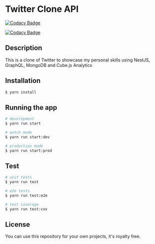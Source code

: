 # Twitter Clone API

[![Codacy Badge](https://api.codacy.com/project/badge/Grade/e79ea3025bc44d2393303a0ef21ea553)](https://www.codacy.com/manual/zizohotot/twitter-clone-api?utm_source=github.com&utm_medium=referral&utm_content=ziadalzarka/twitter-clone-api&utm_campaign=Badge_Grade)

[![Codacy Badge](https://api.codacy.com/project/badge/Coverage/e79ea3025bc44d2393303a0ef21ea553)](https://www.codacy.com/manual/zizohotot/twitter-clone-api?utm_source=github.com&utm_medium=referral&utm_content=ziadalzarka/twitter-clone-api&utm_campaign=Badge_Coverage)

## Description

This is a clone of Twitter to showcase my personal skills using NestJS, GraphQL, MongoDB and Cube.js Analytics

## Installation

```bash
$ yarn install
```

## Running the app

```bash
# development
$ yarn run start

# watch mode
$ yarn run start:dev

# production mode
$ yarn run start:prod
```

## Test

```bash
# unit tests
$ yarn run test

# e2e tests
$ yarn run test:e2e

# test coverage
$ yarn run test:cov
```

## License

You can use this repository for your own projects, it's royalty free.
